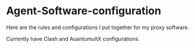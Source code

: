 # Agent-Software-configuration
 Here are the rules and configurations I put together for my proxy software.
 
 Currently have Clash and AuantumultX configurations.
